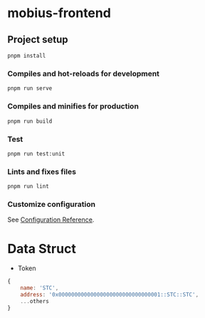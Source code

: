 # mobius-frontend

## Project setup

```
pnpm install
```

### Compiles and hot-reloads for development

```
pnpm run serve
```

### Compiles and minifies for production

```
pnpm run build
```

### Test

```
pnpm run test:unit
```

### Lints and fixes files

```
pnpm run lint
```

### Customize configuration

See [Configuration Reference](https://cli.vuejs.org/config/).

# Data Struct

- Token

```javascript
{
	name: 'STC',
	address: '0x00000000000000000000000000000001::STC::STC',
	...others
}
```
